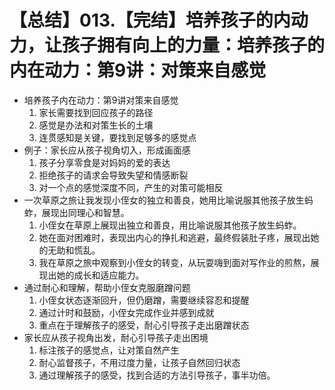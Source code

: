 # 【总结】013.【完结】培养孩子的内动力，让孩子拥有向上的力量：培养孩子的内在动力：第9讲：对策来自感觉

-   培养孩子内在动力：第9讲对策来自感觉
    1.  家长需要找到回应孩子的路径
    2.  感觉是办法和对策生长的土壤
    3.  连贯感知是关键，要找到足够多的感觉点
-   例子：家长应从孩子视角切入，形成画面感
    1.  孩子分享零食是对妈妈的爱的表达
    2.  拒绝孩子的请求会导致失望和情感断裂
    3.  对一个点的感觉深度不同，产生的对策可能相反
-   一次草原之旅让我发现小侄女的独立和善良，她用比喻说服其他孩子放生蚂蚱，展现出同理心和智慧。
    1.  小侄女在草原上展现出独立和善良，用比喻说服其他孩子放生蚂蚱。
    2.  她在面对困难时，表现出内心的挣扎和逃避，最终假装肚子疼，展现出她的无助和慌乱。
    3.  我在草原之旅中观察到小侄女的转变，从玩耍嗨到面对写作业的煎熬，展现出她的成长和适应能力。
-   通过耐心和理解，帮助小侄女克服磨蹭问题
    1.  小侄女状态逐渐回升，但仍磨蹭，需要继续容忍和提醒
    2.  通过计时和鼓励，小侄女完成作业并感到成就
    3.  重点在于理解孩子的感受，耐心引导孩子走出磨蹭状态
-   家长应从孩子视角出发，耐心引导孩子走出困境
    1.  标注孩子的感觉点，让对策自然产生
    2.  耐心监督孩子，不用过度力量，让孩子自然回归状态
    3.  通过理解孩子的感受，找到合适的方法引导孩子，事半功倍。